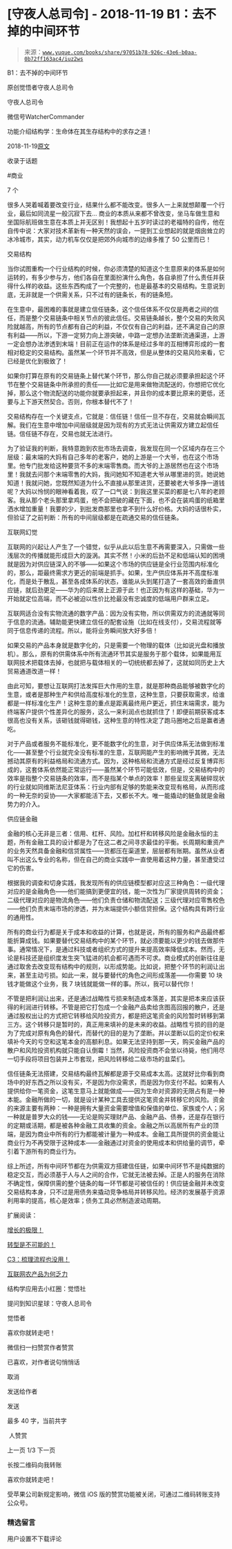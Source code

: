 # [守夜人总司令] - 2018-11-19 B1：去不掉的中间环节

> 来源：[`www.yuque.com/books/share/97051b78-926c-43e6-b0aa-0b72ff163ac4/iuz2ws`](https://www.yuque.com/books/share/97051b78-926c-43e6-b0aa-0b72ff163ac4/iuz2ws)



B1：去不掉的中间环节 

原创觉悟者守夜人总司令 

守夜人总司令 

微信号WatcherCommander 

功能介绍结构学：生命体在其生存结构中的求存之道！ 

2018-11-19[原文](https://mp.weixin.qq.com/s?__biz=MzAxNDk1NjI2Mw==&mid=2247484061&idx=1&sn=1209c5618c7a801825c4d601715c442d&chksm=9b8a2115acfda803a021253d6a306e6c95fffb1fdfae4daedf94c8f602c7d2c9e52452759093&scene=27#wechat_redirect&cpage=453) 

收录于话题 

#商业 

7 个 

很多人哭着喊着要改变行业，结果什么都不能改变。很多人一上来就想颠覆一个行业，最后如同流星一般沉寂下去… 商业的本质从来都不曾改变，坐马车做生意和坐国际航班做生意在本质上并无区别！我想起十五岁时读过的老福特的自传，他在自传中说：大家对技术革新有一种天然的误会，一提到工业想起的就是烟囱耸立的冰冷城市，其实，动力机车仅仅是把郊外向城市的边缘多推了 50 公里而已！ 

交易结构 

当你试图重构一个行业结构的时候，你必须清楚的知道这个生意原来的体系是如何运转的，有多少参与方，他们各自在里面扮演什么角色，各自承担了什么责任并获得什么样的收益。这些东西构成了一个完整的，也是最基本的交易结构。生意说到底，无非就是一个供需关系，只不过有的链条长，有的链条短。 

在生意中，最困难的事就是建立信任链条，这个信任体系不仅仅是两者之间的信任，而是整个交易链条中相关节点的彼此信任。交易链条越长，整个交易的失败风险就越高，所有的节点都有自己的利益，不仅仅有自己的利益，还不满足自己的原有利益——所以，下游一定努力向上游突破，中路一定想办法垄断流通渠道，上游一定会想办法渗透到末端！目前正在运作的体系是经过多年的互相博弈形成的一套相对稳定的交易结构。虽然某一个环节并不高效，但是从整体的交易风险来看，它已经是优化到极致了！ 

如果你打算在原有的交易链条上替代某个环节，那么你自己就必须要承担起这个环节在整个交易链条中所承担的责任——比如它是用来做物流配送的，你想把它优化掉，那么这个物流配送的功能你就要承担起来，并且你的成本要比原来的更低，还要与上下游天然契合。否则，你根本替代不了！ 

交易结构存在一个关键支点，它就是：信任链！信任一旦不存在，交易就会瞬间瓦解。我们在生意中增加中间层级就是因为现有的方式无法让供需双方建立起信任链。信任链不存在，交易也就无法进行。 

为了验证我的判断，我特意跑到农批市场去调查，我发现在同一个区域内存在三个层级：最末端的大妈有自己多年的老客户，她的上游是一个大爷，也在这个市场里。他专门批发给这种要货不多的末端零售商。而大爷的上游居然也在这个市场里！我就去问那个末端零售的大妈，我问她知不知道老大爷从哪里进的货。她说她知道！我就问她，您既然知道为什么不直接从那里进货，还要被老大爷多挣一道钱呢？大妈以怜悯的眼神看着我，叹了一口气说：到我这里买菜的都是七八年的老顾客。我从那个老头那里拿鸡蛋，他不会把破的藏在下面，也不会在装鸡蛋的纸箱里洒水增加重量！我要的少，到批发商那里也拿不到什么好价格。大妈的话很朴实，但验证了之前判断：所有的中间层级都是在疏通交易的信任链条。 

互联网幻觉 

互联网的兴起让人产生了一个错觉，似乎从此以后生意不再需要深入，只需做一些浅层次的传播就能形成巨大的漩涡。其实不然！小米的后劲不足和低端认知的困境就是因为对供应链深入的不够——如果这个市场的供应链是全行业范围内标准化的，那么，距最终需求方更近的前端是抓手。如果，生产供应体系并不高度标准化，而是处于散乱，甚至各成体系的状态，谁能从头到尾打造了一套高效的垂直供应链，就后劲更足——华为的后来居上正源于此！也正因为有这样的基础，华为一开始就定位高端，而不必被迫以性价比抢最没有忠诚度的低端用户群来立足。 

互联网适合没有实物流通的数字产品：因为没有实物，所以供需双方的流通就等同于信息的流通。辅助能更快建立信任的配套设施（比如在线支付），交易流程就等同于信息传递的流程。所以，能将业务瞬间放大好多倍！ 

如果交易的产品本身就是数字化的，只是需要一个物理的载体（比如说光盘和播放机）。那么，原有的供需体系中所有流通环节其实是服务于那个载体，如果能用互联网技术把载体去掉，也就把与载体相关的一切统统都去掉了，这就如同历史上大贸易通道改道一样！ 

由此可知，要想让互联网打法发挥巨大作用的生意，就是那种商品能够被数字化的生意，或者是那种生产和供给高度标准化的生意，这种生意，只要获取需求，给谁都是一样标准化生产！这种生意的重点是距离最终用户更近，抓住末端需求，能为终端客户提供个性差异化的服务，这么一来利润点也就抓住了！即便前期获客成本很高也没有关系，该砸钱就得砸钱，这种生意的特性决定了跑马圈地之后是赢者通吃。 

对于产品或者服务不能标准化，更不能数字化的生意，对于供应体系无法做到标准化——甚至整个行业就完全没有标准的生意，互联网能产生的影响微乎其微，无法撼动其原有的利益格局和流通方式。因为，这种格局和流通方式是经过反复博弈形成的，这套体系依然能正常运行——虽然某个环节可能低效，但是，交易结构中的效率是指整个交易链条的效率，而不是指某个单点的效率！那些呈现支离破碎现状的行业就如同维斯法尼亚体系：行业内部有足够的势能来改变现有格局，从而形成的一种无奈的妥协——大家都能活下去，又都长不大。唯一能撬动的鲢鱼就是金融势力的介入。 

供应链金融 

金融的核心无非是三者：信用、杠杆、风险。加杠杆和转移风险是金融永恒的主题，所有金融工具的设计都是为了在这二者之间寻求最佳的平衡。长周期和重资产的业务天然具备金融和信贷属性——货都压在渠道里，层层都有账期。虽然从业者叫不出这么专业的名称，但在自己的商业实践中一直使用着这种力量，甚至遭受过它的伤害。 

根据我的调查和切身实践，我发现所有的供应链模型都对应这三种角色：一级代理对应的是金融角色——他们能搞到更便宜的钱，能一次性为厂家提供周转的资金；二级代理对应的是物流角色——他们负责仓储和物流配送；三级代理对应零售校色——他们负责末端市场的渗透，并为末端提供小额信贷担保。这个结构具有跨行业的通用性。 

所有的商业行为都是关于成本和收益的计算，也就是说，所有的服务和产品最终都能折算成钱。如果要替代交易结构中的某个环节，就必须要能以更少的钱去做那件事。通常情况下，是通过科技或者组织方式的提升来提高效率降低成本。然而，无论是科技还是组织度发生突飞猛进的机会都可遇而不可求。商业模式的创新往往是通过取舍去改变现有结构中的规则，以形成势能。比如说，把整个环节的利润让出来，甚至主动亏损。如此一来，就与要替代的角色之间形成落差——你需要 10 块钱才能做这个业务，我 7 块钱就能做一样的事。所以，我可以替代你！ 

不管是把利润让出来，还是通过战略性亏损来制造成本落差，其实是把本来应该获得的利润进行转移。不管是把它打包成一个金融产品卖给贪图高回报的散户，还是通过股权出让的方式把它转移给风险投资方，都是把这笔资金的风险暂时转移到第三方。这个转移只是暂时的，真正用来填补的是未来的收益。战略性亏损的目的是为了完成对原有角色的替代，而替代的目的是为了垄断。并以垄断以后的定价权来填补今天的亏空和这笔本金的高额利息。如果无法坚持到那一天，购买金融产品的散户和风险投资机构就只能自认倒霉！当然，风险投资商不会坐以待毙，他们用尽一切手段将项目包装并上市套现，把风险转移给二级市场的韭菜们。 

信任链条无法搭建，交易结构最终瓦解都是源于交易成本太高。这就好比你看到商场中的好东西之所以没有买，不是因为你没需求，而是因为你支付不起。如果有人提供给你一笔资金，这笔生意马上就能做成——因为生命对资源的无限占有是一种本能。金融所做的一切，就是设计某种工具去提供这笔资金并转移它的风险。资金的来源主要有两种：一种是拥有大量资金需要增值和保值的单位、家族或个人；另一种就是普罗大众的钱——无论是购买理财产品、金融产品、债券，还是存在银行的定期或活期，都是被各种金融工具收集的资金。金融之所以高居所有产业的顶端，是因为商业中所有的行为都能被计量为一种成本。金融工具所提供的资金能让商业行为不再受限于这种成本——金融通过对资金的使用成本和供给量的调节，牵引着下游所有的商业行为。 

综上所述，所有中间环节都在为供需双方搭建信任链，如果中间环节不是纯数据的稳定交互，而必须基于人与人之间的合作，它就无法被去掉。正是人的服务在消除不确定性，保障供需的整个链条的每一环节都是可被信任的！供应链金融并未改变交易结构本身，只不过是用债务来撬动竞争格局并转移风险。经济的发展基于资源利用率的提高，核心是效率；债务工具必然制造波动周期。 

扩展阅读： 

[增长的极限！](http://mp.weixin.qq.com/s?__biz=MzAxNDk1NjI2Mw==&mid=2247483881&idx=1&sn=1816ed3559ea622b8a8a51ce8cb106cf&chksm=9b8a2261acfdab774ef50ade9ed2164b6dc134661c3bad610a8cc95f48e497d7dcb10de60bba&scene=21#wechat_redirect) 

[转型是不可能的！](http://mp.weixin.qq.com/s?__biz=MzAxNDk1NjI2Mw==&mid=2247483802&idx=1&sn=1731d236929f487ec0e1101180d5d17d&chksm=9b8a2212acfdab04fb4e6a621cfdf4f54564cec35ca7049978a51c7a9dd18c0d7955fdee0398&scene=21#wechat_redirect) 

[C3：梳理流程也没用！](http://mp.weixin.qq.com/s?__biz=MzAxNDk1NjI2Mw==&mid=2247483989&idx=1&sn=ee70dacfd980f041379d91ae947ece44&chksm=9b8a21ddacfda8cb28bf62d6f53531e8a8ebce2de96396e50ec7e7e144fffe502ec6faee3415&scene=21#wechat_redirect) 

[互联网农产品为何乏力](http://mp.weixin.qq.com/s?__biz=MzAxNDk1NjI2Mw==&mid=2247483927&idx=1&sn=41d42d31dbdd7d9580b474249d25e005&chksm=9b8a219facfda889ccca3fda048c0ba529fa226bc7b5927b14c677c1f988224f40c54e462f16&scene=21#wechat_redirect) 

结构学应用去小红圈：觉悟社 

提问到知识星球：守夜人总司令  



觉悟者 

喜欢你就转走吧！ 

微信扫一扫赞赏作者赞赏 

已喜欢，对作者说句悄悄话 

取消 

发送给作者 

发送 

最多 40 字，当前共字 

 人赞赏 

上一页 1/3 下一页 

长按二维码向我转账 

喜欢你就转走吧！ 

受苹果公司新规定影响，微信 iOS 版的赞赏功能被关闭，可通过二维码转账支持公众号。 

### 精选留言 

用户设置不下载评论